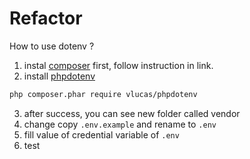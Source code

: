 # Refactor

How to use dotenv ?
1. instal [composer](https://getcomposer.org/download/) first, follow instruction in link.
2. install [phpdotenv](https://github.com/vlucas/phpdotenv)
```bash
php composer.phar require vlucas/phpdotenv
```
3. after success, you can see new folder called vendor
4. change copy `.env.example` and rename to `.env`
5. fill value of credential variable of `.env`
6. test